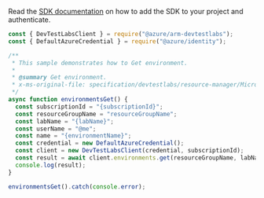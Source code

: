 Read the [SDK documentation](https://github.com/Azure/azure-sdk-for-js/blob/%40azure%2Farm-devtestlabs_4.0.1/sdk/devtestlabs/arm-devtestlabs/README.md) on how to add the SDK to your project and authenticate.

```javascript
const { DevTestLabsClient } = require("@azure/arm-devtestlabs");
const { DefaultAzureCredential } = require("@azure/identity");

/**
 * This sample demonstrates how to Get environment.
 *
 * @summary Get environment.
 * x-ms-original-file: specification/devtestlabs/resource-manager/Microsoft.DevTestLab/stable/2018-09-15/examples/Environments_Get.json
 */
async function environmentsGet() {
  const subscriptionId = "{subscriptionId}";
  const resourceGroupName = "resourceGroupName";
  const labName = "{labName}";
  const userName = "@me";
  const name = "{environmentName}";
  const credential = new DefaultAzureCredential();
  const client = new DevTestLabsClient(credential, subscriptionId);
  const result = await client.environments.get(resourceGroupName, labName, userName, name);
  console.log(result);
}

environmentsGet().catch(console.error);
```
